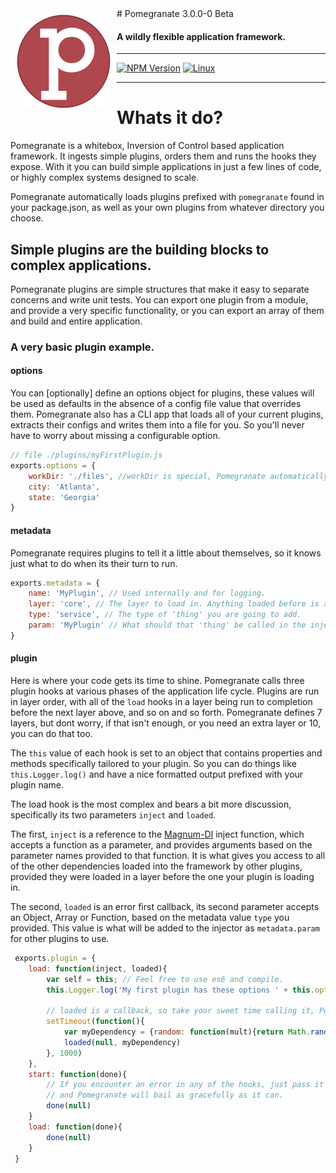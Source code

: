<img align="left" style="padding:10px" src="./Pomegranate_icon.png" >
# Pomegranate 3.0.0-0 Beta

#### A wildly flexible application framework.

***
[![NPM Version][npm-image]][npm-url]
[![Linux][travis-image]][travis-url]
***

# Whats it do?

Pomegranate is a whitebox, Inversion of Control based application framework. It ingests simple plugins, orders them and runs the hooks they expose. With it you can build simple applications in just a few lines of code, or highly complex systems designed to scale.

Pomegranate automatically loads plugins prefixed with `pomegranate` found in your package.json, as well as your own plugins from whatever directory you choose. 

## Simple plugins are the building blocks to complex applications.

Pomegranate plugins are simple structures that make it easy to separate concerns and write unit tests. You can export one plugin from a 
module, and provide a very specific functionality, or you can export an array of them and build and entire application. 

### A very basic plugin example.

#### options
You can [optionally] define an options object for plugins, these values will be used as defaults in the absence
of a config file value that overrides them. Pomegranate also has a CLI app that loads all of your current plugins,
extracts their configs and writes them into a file for you. So you'll never have to worry about missing a configurable option.
 
```javascript
// file ./plugins/myFirstPlugin.js 
exports.options = {
	workDir: './files', //workDir is special, Pomegranate automatically builds an absolute path from it.
	city: 'Atlanta',
	state: 'Georgia'
}
```
#### metadata

Pomegranate requires plugins to tell it a little about themselves, so it knows just what to do when its their turn to run. 

```javascript
exports.metadata = {
	name: 'MyPlugin', // Used internally and for logging.
	layer: 'core', // The layer to load in. Anything loaded before is available to everything loaded after.
	type: 'service', // The type of 'thing' you are going to add.
	param: 'MyPlugin' // What should that 'thing' be called in the injector.
}
```
#### plugin

Here is where your code gets its time to shine. Pomegranate calls three plugin hooks at various phases of the 
application life cycle. Plugins are run in layer order, with all of the `load` hooks in a layer being run to
completion before the next layer above, and so on and so forth. Pomegranate defines 7 layers, but dont worry, 
if that isn't enough, or you need an extra layer or 10, you can do that too.

The `this` value of each hook is set to an object that contains properties and methods specifically 
tailored to your plugin. So you can do things like `this.Logger.log()` and have a nice formatted output prefixed with
your plugin name. 

The load hook is the most complex and bears a bit more discussion, specifically its two parameters
`inject` and `loaded`. 

The first, `inject` is a reference to the [Magnum-DI](https://github.com/PaperElectron/Magnum-DI#module_injector.inject) inject 
function, which accepts a function as a parameter, and provides arguments based on the parameter names provided to that function.
It is what gives you access to all of the other dependencies loaded into the framework by other plugins, provided they were
loaded in a layer before the one your plugin is loading in.

The second, `loaded` is an error first callback, its second parameter accepts an Object, Array or Function, based on the metadata 
value `type` you provided. This value is what will be added to the injector as `metadata.param` for other plugins to use.


```javascript
 exports.plugin = {
 	load: function(inject, loaded){
 	   	var self = this; // Feel free to use es6 and compile.
 		this.Logger.log('My first plugin has these options ' + this.options);
 		
 		// loaded is a callback, so take your sweet time calling it, Pomegranate will wait (for a bit anyway).
 		setTimeout(function(){
 		    var myDependency = {random: function(mult){return Math.random * (mult || 1)}};
 			loaded(null, myDependency)
 		}, 1000)
 	},
 	start: function(done){
 		// If you encounter an error in any of the hooks, just pass it to the callback
 		// and Pomegranate will bail as gracefully as it can.
 		done(null)
 	}
 	load: function(done){
 		done(null)
 	}
 }


```


[doc-url]: http://pomegranate.paperelectron.com
[npm-image]: https://img.shields.io/npm/v/pomegranate.svg
[npm-url]: https://www.npmjs.com/package/pomegranate
[travis-image]: https://img.shields.io/travis/PaperElectron/Pomegranate/master.svg
[travis-url]: https://travis-ci.org/PaperElectron/Pomegranate